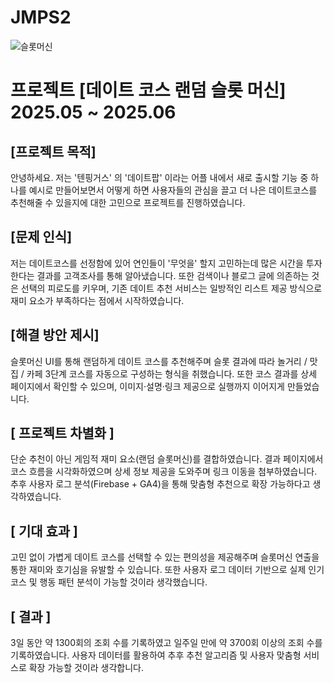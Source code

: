 # JMPS2
![슬롯머신](https://github.com/user-attachments/assets/4e7044fe-dcd5-4cae-8ea8-4d026e8d7098)

프로젝트 [데이트 코스 랜덤 슬롯 머신]
2025.05 ~ 2025.06
===
## [프로젝트 목적]
안녕하세요. 저는 '텐핑거스' 의 '데이트팝' 이라는 어플 내에서 새로 출시할 기능 중 하나를 예시로 만들어보면서 
어떻게 하면 사용자들의 관심을 끌고 더 나은 데이트코스를 추천해줄 수 있을지에 대한 고민으로 프로젝트를 진행하였습니다.

## [문제 인식]
저는 데이트코스를 선정함에 있어 연인들이 '무엇을' 할지 고민하는데 많은 시간을 투자한다는 결과를 고객조사를 통해 알아냈습니다.
또한 검색이나 블로그 글에 의존하는 것은 선택의 피로도를 키우며,
기존 데이트 추천 서비스는 일방적인 리스트 제공 방식으로 재미 요소가 부족하다는 점에서 시작하였습니다.

## [해결 방안 제시]
슬롯머신 UI를 통해 랜덤하게 데이트 코스를 추천해주며 
슬롯 결과에 따라 놀거리 / 맛집 / 카페 3단계 코스를 자동으로 구성하는 형식을 취했습니다.
또한 코스 결과를 상세 페이지에서 확인할 수 있으며, 이미지·설명·링크 제공으로 실행까지 이어지게 만들었습니다.

## [ 프로젝트 차별화 ]
단순 추천이 아닌 게임적 재미 요소(랜덤 슬롯머신)를 결합하였습니다.
결과 페이지에서 코스 흐름을 시각화하였으며 상세 정보 제공을 도와주며 링크 이동을 첨부하였습니다.
추후 사용자 로그 분석(Firebase + GA4)을 통해 맞춤형 추천으로 확장 가능하다고 생각하였습니다.

## [ 기대 효과 ]
고민 없이 가볍게 데이트 코스를 선택할 수 있는 편의성을 제공해주며
슬롯머신 연출을 통한 재미와 호기심을 유발할 수 있습니다.
또한 사용자 로그 데이터 기반으로 실제 인기 코스 및 행동 패턴 분석이 가능할 것이라 생각했습니다.

## [ 결과 ]
3일 동안 약 1300회의 조회 수를 기록하였고 일주일 만에 약 3700회 이상의 조회 수를 기록하였습니다.
사용자 데이터를 활용하여 추후 추천 알고리즘 및 사용자 맞춤형 서비스로 확장 가능할 것이라 생각합니다.
